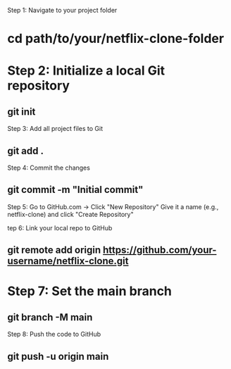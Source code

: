  Step 1: Navigate to your project folder
# cd path/to/your/netflix-clone-folder

# Step 2: Initialize a local Git repository
## git init

Step 3: Add all project files to Git
## git add .

Step 4: Commit the changes
## git commit -m "Initial commit"

Step 5: Go to GitHub.com → Click "New Repository"
Give it a name (e.g., netflix-clone) and click "Create Repository"

 tep 6: Link your local repo to GitHub
## git remote add origin https://github.com/your-username/netflix-clone.git

# Step 7: Set the main branch
## git branch -M main

Step 8: Push the code to GitHub
## git push -u origin main
                
